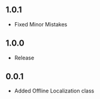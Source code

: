 ## 1.0.1

* Fixed Minor Mistakes

## 1.0.0

* Release

## 0.0.1

* Added Offline Localization class
